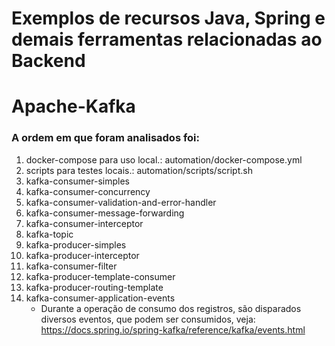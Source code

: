 Exemplos de recursos Java, Spring e demais ferramentas relacionadas ao Backend
==================

# Apache-Kafka
### A ordem em que foram analisados foi:

1. docker-compose para uso local.: automation/docker-compose.yml
2. scripts para testes locais.: automation/scripts/script.sh
3. kafka-consumer-simples
4. kafka-consumer-concurrency
5. kafka-consumer-validation-and-error-handler
6. kafka-consumer-message-forwarding
7. kafka-consumer-interceptor
8. kafka-topic
9. kafka-producer-simples
10. kafka-producer-interceptor
11. kafka-consumer-filter
12. kafka-producer-template-consumer
13. kafka-producer-routing-template
14. kafka-consumer-application-events
    - Durante a operação de consumo dos registros, são disparados diversos eventos, que podem ser consumidos, veja: https://docs.spring.io/spring-kafka/reference/kafka/events.html